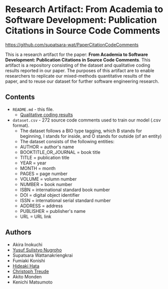 # Research Artifact: From Academia to Software Development: Publication Citations in Source Code Comments

https://github.com/supatsara-wat/PaperCitationCodeComments

This is a research artifact for the paper: **From Academia to Software Development: Publication Citations in Source Code Comments**. This artifact is a repository consisting of the dataset and qualitative coding results reported in our paper. The purposes of this artifact are to enable researchers to replicate our mixed-methods quantitative results of the paper, and to reuse our dataset for further software engineering research.

## Contents
* `README.md` - this file.
  * [Qualitative coding results](https://docs.google.com/spreadsheets/d/e/2PACX-1vRtfzcI0u5p6aGJeHJrezJXz4r6V3jFGG6cypOHprYsAqzv23iXQ_b0IbEmbONvkVfj6yrWb0jDHcpE/pubhtml?gid=0&single=true) 
* `dataset.csv` - 272 source code comments used to train our model (.csv format).
  * The dataset follows a BIO type tagging, which B stands for beginning, I stands for inside, and O stands for outside (of an entity)
  * The dataset consists of the following entities:
   * AUTHOR = author's name
   * BOOKTITLE_OR_JOURNAL = book title
   * TITLE = publication title
   * YEAR = year
   * MONTH = month
   * PAGES = page number
   * VOLUME = volumn number
   * NUMBER = book number
   * ISBN = international standard book number
   * DOI = digital object identifier
   * ISSN = international serial standard number
   * ADDRESS = address
   * PUBLISHER = publisher's name
   * URL = URL link
  
## Authors
- Akira Inokuchi
- [Yusuf Sulistyo Nugroho](https://yusufsn.github.io/)
- Supatsara Wattanakriengkrai
- Fumiaki Konishi
- [Hideaki Hata](https://hideakihata.github.io/)
- [Christoph Treude](http://ctreude.ca/)
- Akito Monden
- Kenichi Matsumoto
